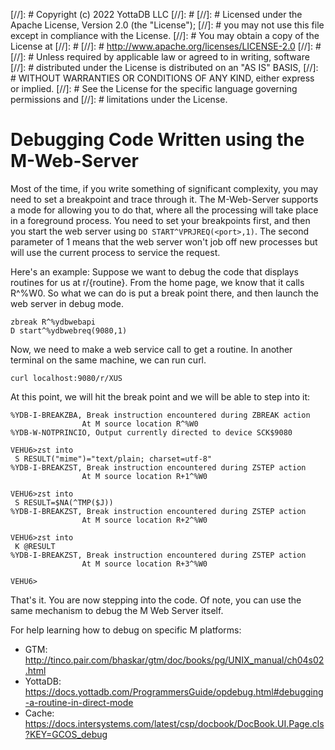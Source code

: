[//]: #  Copyright (c) 2022 YottaDB LLC
[//]: #
[//]: #  Licensed under the Apache License, Version 2.0 (the "License");
[//]: #  you may not use this file except in compliance with the License.
[//]: #  You may obtain a copy of the License at
[//]: #
[//]: #      http://www.apache.org/licenses/LICENSE-2.0
[//]: #
[//]: #  Unless required by applicable law or agreed to in writing, software
[//]: #  distributed under the License is distributed on an "AS IS" BASIS,
[//]: #  WITHOUT WARRANTIES OR CONDITIONS OF ANY KIND, either express or implied.
[//]: #  See the License for the specific language governing permissions and
[//]: #  limitations under the License.
# Debugging Code Written using the M-Web-Server
Most of the time, if you write something of significant complexity, you may
need to set a breakpoint and trace through it. The M-Web-Server supports a mode
for allowing you to do that, where all the processing will take place in a
foreground process. You need to set your breakpoints first, and then you start
the web server using `DO START^VPRJREQ(<port>,1)`. The second parameter of 1 
means that the web server won't job off new processes but will use the current
process to service the request.

Here's an example: Suppose we want to debug the code that displays routines for
us at r/{routine}. From the home page, we know that it calls R^%W0. So what we
can do is put a break point there, and then launch the web server in debug mode.

```
zbreak R^%ydbwebapi
D start^%ydbwebreq(9080,1)
```

Now, we need to make a web service call to get a routine. In another terminal
on the same machine, we can run curl.

```
curl localhost:9080/r/XUS
```

At this point, we will hit the break point and we will be able to step into it:

```
%YDB-I-BREAKZBA, Break instruction encountered during ZBREAK action
                At M source location R^%W0
%YDB-W-NOTPRINCIO, Output currently directed to device SCK$9080

VEHU6>zst into
 S RESULT("mime")="text/plain; charset=utf-8"
%YDB-I-BREAKZST, Break instruction encountered during ZSTEP action
                At M source location R+1^%W0

VEHU6>zst into
 S RESULT=$NA(^TMP($J))
%YDB-I-BREAKZST, Break instruction encountered during ZSTEP action
                At M source location R+2^%W0

VEHU6>zst into
 K @RESULT
%YDB-I-BREAKZST, Break instruction encountered during ZSTEP action
                At M source location R+3^%W0

VEHU6>
```

That's it. You are now stepping into the code. Of note, you can use the same
mechanism to debug the M Web Server itself.

For help learning how to debug on specific M platforms:

 * GTM: http://tinco.pair.com/bhaskar/gtm/doc/books/pg/UNIX_manual/ch04s02.html
 * YottaDB: https://docs.yottadb.com/ProgrammersGuide/opdebug.html#debugging-a-routine-in-direct-mode
 * Cache: https://docs.intersystems.com/latest/csp/docbook/DocBook.UI.Page.cls?KEY=GCOS_debug


